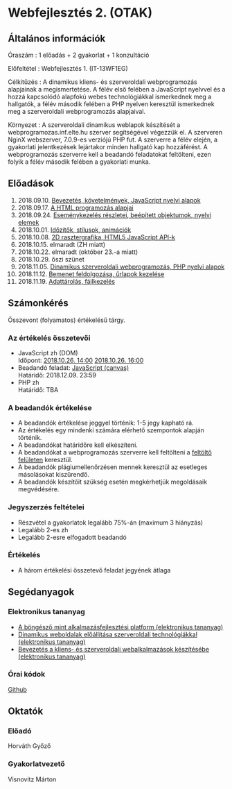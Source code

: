 # Webfejlesztés 2. (OTAK)

## Általános információk

Óraszám
: 1 előadás + 2 gyakorlat + 1 konzultáció

Előfeltétel
: Webfejlesztés 1. (IT-13WF1EG)

Célkitűzés
: A dinamikus kliens- és szerveroldali webprogramozás alapjainak a megismertetése. A félév első felében a JavaScript nyelvvel és a hozzá kapcsolódó alapfokú webes technológiákkal ismerkednek meg a hallgatók, a félév második felében a PHP nyelven keresztül ismerkednek meg a szerveroldali webprogramozás alapjaival.

Környezet
: A szerveroldali dinamikus weblapok készítését a webprogramozas.inf.elte.hu szerver segítségével végezzük el. A szerveren NginX webszerver, 7.0.9-es verziójú PHP fut. A szerverre a félév elején, a gyakorlati jelentkezések lejártakor minden hallgató kap hozzáférést. A webprogramozás szerverre kell a beadandó feladatokat feltölteni, ezen folyik a félév második felében a gyakorlati munka.

## Előadások

1. 2018.09.10. [Bevezetés, követelmények, JavaScript nyelvi alapok](http://webprogramozas.inf.elte.hu/webfejl2t/ea/01/)
2. 2018.09.17. [A HTML programozás alapjai](http://webprogramozas.inf.elte.hu/webfejl2t/ea/02/)
3. 2018.09.24. [Eseménykezelés részletei, beépített objektumok, nyelvi elemek](http://webprogramozas.inf.elte.hu/webfejl2t/ea/03/)
4. 2018.10.01. [Időzítők, stílusok, animációk](http://webprogramozas.inf.elte.hu/webfejl2t/ea/04/)
5. 2018.10.08. [2D rasztergrafika, HTML5 JavaScript API-k](http://webprogramozas.inf.elte.hu/webfejl2t/ea/05/)
6. 2018.10.15. elmaradt (ZH miatt)
7. 2018.10.22. elmaradt (október 23.-a miatt)
8. 2018.10.29. őszi szünet
9. 2018.11.05. [Dinamikus szerveroldali webprogramozás, PHP nyelvi alapok](http://webprogramozas.inf.elte.hu/webfejl2t/ea/07/)
10. 2018.11.12. [Bemenet feldolgozása, űrlapok kezelése](http://webprogramozas.inf.elte.hu/webfejl2t/ea/08/)
11. 2018.11.19. [Adattárolás, fájlkezelés](http://webprogramozas.inf.elte.hu/webfejl2t/ea/09/)


## Számonkérés

Összevont (folyamatos) értékelésű tárgy.

### Az értékelés összetevői

* JavaScript zh (DOM)  
    Időpont: [2018.10.26. 14:00](#/subjects/webfejl2-otak/zh1-14) [2018.10.26. 16:00](#/subjects/webfejl2-otak/zh1-16)
* Beadandó feladat: [JavaScript (canvas)](#/subjects/webfejl2-otak/beadando)  
    Határidő: 2018.12.09. 23:59
* PHP zh  
    Határidő: TBA

### A beadandók értékelése

* A beadandók értékelése jeggyel történik: 1-5 jegy kapható rá.
* Az értékelés egy mindenki számára elérhető szempontok alapján történik.
* A beadandókat határidőre kell elkészíteni.
* A beadandókat a webprogramozás szerverre kell feltölteni a [feltöltő felületen](http://webprogramozas.inf.elte.hu/ebr) keresztül.
* A beadandók plágiumellenőrzésen mennek keresztül az esetleges másolásokat kiszűrendő.
* A beadandók készítőit szükség esetén megkérhetjük megoldásaik megvédésére.

### Jegyszerzés feltételei

* Részvétel a gyakorlatok legalább 75%-án (maximum 3 hiányzás)
* Legalább 2-es zh
* Legalább 2-esre elfogadott beadandó

### Értékelés

* A három értékelési összetevő feladat jegyének átlaga

## Segédanyagok

### Elektronikus tananyag

* [A böngésző mint alkalmazásfejlesztési platform (elektronikus tananyag)](http://webprogramozas.inf.elte.hu/tananyag/kliens/)
* [Dinamikus weboldalak előállítása szerveroldali technológiákkal (elektronikus tananyag)](http://webprogramozas.inf.elte.hu/tananyag/szerver/)
* [Bevezetés a kliens- és szerveroldali webalkalmazások készítésébe (elektronikus tananyag)](http://webprogramozas.inf.elte.hu/tananyag/wf2/index.html)

### Órai kódok

[Github](https://github.com/vimtaai/elte)

## Oktatók

### Előadó

Horváth Győző

### Gyakorlatvezető

Visnovitz Márton
